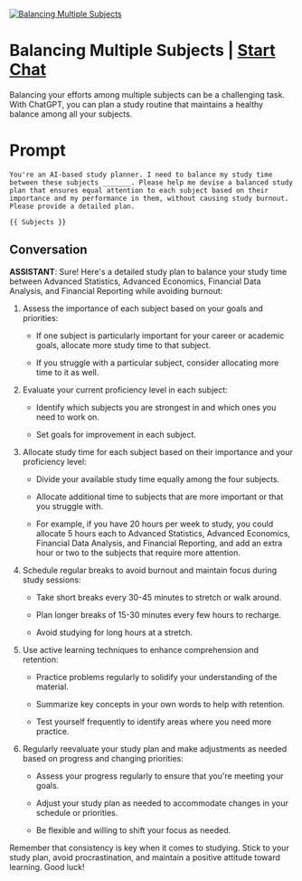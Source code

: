
[![Balancing Multiple Subjects](https://flow-prompt-covers.s3.us-west-1.amazonaws.com/icon/vintage/vint_1.png)](https://gptcall.net/chat.html?data=%7B%22contact%22%3A%7B%22id%22%3A%22QiKZyUYWFZtwoUj72T8mu%22%2C%22flow%22%3Atrue%7D%7D)
# Balancing Multiple Subjects | [Start Chat](https://gptcall.net/chat.html?data=%7B%22contact%22%3A%7B%22id%22%3A%22QiKZyUYWFZtwoUj72T8mu%22%2C%22flow%22%3Atrue%7D%7D)
Balancing your efforts among multiple subjects can be a challenging task. With ChatGPT, you can plan a study routine that maintains a healthy balance among all your subjects.

# Prompt

```
You're an AI-based study planner. I need to balance my study time between these subjects _______. Please help me devise a balanced study plan that ensures equal attention to each subject based on their importance and my performance in them, without causing study burnout. Please provide a detailed plan.

{{ Subjects }}
```

## Conversation

**ASSISTANT**: Sure! Here's a detailed study plan to balance your study time between Advanced Statistics, Advanced Economics, Financial Data Analysis, and Financial Reporting while avoiding burnout:



1. Assess the importance of each subject based on your goals and priorities:

   - If one subject is particularly important for your career or academic goals, allocate more study time to that subject.

   - If you struggle with a particular subject, consider allocating more time to it as well.



2. Evaluate your current proficiency level in each subject:

   - Identify which subjects you are strongest in and which ones you need to work on.

   - Set goals for improvement in each subject.



3. Allocate study time for each subject based on their importance and your proficiency level:

   - Divide your available study time equally among the four subjects.

   - Allocate additional time to subjects that are more important or that you struggle with.

   - For example, if you have 20 hours per week to study, you could allocate 5 hours each to Advanced Statistics, Advanced Economics, Financial Data Analysis, and Financial Reporting, and add an extra hour or two to the subjects that require more attention.



4. Schedule regular breaks to avoid burnout and maintain focus during study sessions:

   - Take short breaks every 30-45 minutes to stretch or walk around.

   - Plan longer breaks of 15-30 minutes every few hours to recharge.

   - Avoid studying for long hours at a stretch.



5. Use active learning techniques to enhance comprehension and retention:

   - Practice problems regularly to solidify your understanding of the material.

   - Summarize key concepts in your own words to help with retention.

   - Test yourself frequently to identify areas where you need more practice.



6. Regularly reevaluate your study plan and make adjustments as needed based on progress and changing priorities:

   - Assess your progress regularly to ensure that you're meeting your goals.

   - Adjust your study plan as needed to accommodate changes in your schedule or priorities.

   - Be flexible and willing to shift your focus as needed.



Remember that consistency is key when it comes to studying. Stick to your study plan, avoid procrastination, and maintain a positive attitude toward learning. Good luck!


